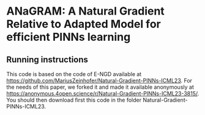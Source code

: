 # ANaGRAM: A Natural Gradient Relative to Adapted Model for efficient PINNs learning
## Running instructions
This code is based on the code of E-NGD available at <https://github.com/MariusZeinhofer/Natural-Gradient-PINNs-ICML23>.
For the needs of this paper, we forked it and made it available anonymously at <https://anonymous.4open.science/r/Natural-Gradient-PINNs-ICML23-3815/>.
You should then download first this code in the folder Natural-Gradient-PINNs-ICML23.

